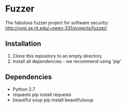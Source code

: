 Fuzzer
======

The fabulous fuzzer project for software security:
http://yogi.se.rit.edu/~swen-331/projects/fuzzer/

## Installation
1. Clone this repository to an empty directory
2. Install all dependencies - we recommend using 'pip'

## Dependencies
* Python 2.7
* requests				pip install requests
* beautiful soup		pip install beautifulsoup


